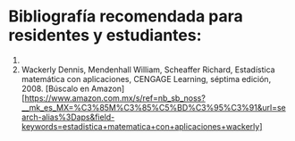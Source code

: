 # Bibliografía recomendada para residentes y estudiantes:

1. 
2. Wackerly Dennis, Mendenhall William, Scheaffer Richard, Estadística matemática con aplicaciones, CENGAGE Learning, séptima edición, 2008. [Búscalo en Amazon][https://www.amazon.com.mx/s/ref=nb_sb_noss?__mk_es_MX=%C3%85M%C3%85%C5%BD%C3%95%C3%91&url=search-alias%3Daps&field-keywords=estadistica+matematica+con+aplicaciones+wackerly]
